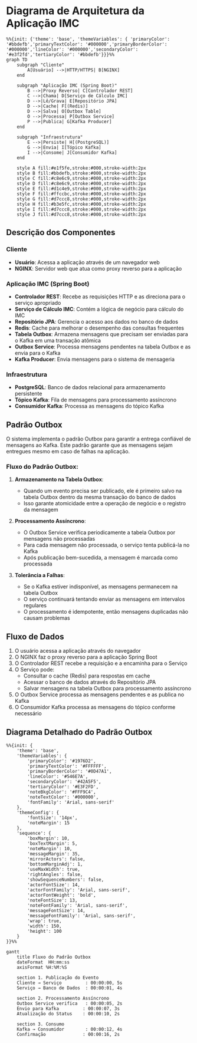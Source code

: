 # Diagrama de Arquitetura da Aplicação IMC

```mermaid
%%{init: {'theme': 'base', 'themeVariables': { 'primaryColor': '#bbdefb','primaryTextColor': '#000000','primaryBorderColor': '#000000','lineColor': '#000000','secondaryColor': '#e3f2fd','tertiaryColor': '#bbdefb'}}}%%
graph TD
    subgraph "Cliente"
        A[Usuário] -->|HTTP/HTTPS| B[NGINX]
    end

    subgraph "Aplicação IMC (Spring Boot)"
        B -->|Proxy Reverso| C[Controlador REST]
        C -->|Chama| D[Serviço de Cálculo IMC]
        D -->|Lê/Grava| E[Repositório JPA]
        D -->|Cache| F[(Redis)]
        D -->|Salva| O[Outbox Table]
        O -->|Processa| P[Outbox Service]
        P -->|Publica| G[Kafka Producer]
    end

    subgraph "Infraestrutura"
        E -->|Persiste| H[(PostgreSQL)]
        G -->|Envia| I[Tópico Kafka]
        I -->|Consome| J[Consumidor Kafka]
    end

    style A fill:#e1f5fe,stroke:#000,stroke-width:2px
    style B fill:#bbdefb,stroke:#000,stroke-width:2px
    style C fill:#c8e6c9,stroke:#000,stroke-width:2px
    style D fill:#c8e6c9,stroke:#000,stroke-width:2px
    style E fill:#d1c4e9,stroke:#000,stroke-width:2px
    style F fill:#ffccbc,stroke:#000,stroke-width:2px
    style G fill:#d7ccc8,stroke:#000,stroke-width:2px
    style H fill:#b3e5fc,stroke:#000,stroke-width:2px
    style I fill:#d7ccc8,stroke:#000,stroke-width:2px
    style J fill:#d7ccc8,stroke:#000,stroke-width:2px
```

## Descrição dos Componentes

### Cliente
- **Usuário**: Acessa a aplicação através de um navegador web
- **NGINX**: Servidor web que atua como proxy reverso para a aplicação

### Aplicação IMC (Spring Boot)
- **Controlador REST**: Recebe as requisições HTTP e as direciona para o serviço apropriado
- **Serviço de Cálculo IMC**: Contém a lógica de negócio para cálculo do IMC
- **Repositório JPA**: Gerencia o acesso aos dados no banco de dados
- **Redis**: Cache para melhorar o desempenho das consultas frequentes
- **Tabela Outbox**: Armazena mensagens que precisam ser enviadas para o Kafka em uma transação atômica
- **Outbox Service**: Processa mensagens pendentes na tabela Outbox e as envia para o Kafka
- **Kafka Producer**: Envia mensagens para o sistema de mensageria

### Infraestrutura
- **PostgreSQL**: Banco de dados relacional para armazenamento persistente
- **Tópico Kafka**: Fila de mensagens para processamento assíncrono
- **Consumidor Kafka**: Processa as mensagens do tópico Kafka

## Padrão Outbox
O sistema implementa o padrão Outbox para garantir a entrega confiável de mensagens ao Kafka. Este padrão garante que as mensagens sejam entregues mesmo em caso de falhas na aplicação.

### Fluxo do Padrão Outbox:
1. **Armazenamento na Tabela Outbox**:
   - Quando um evento precisa ser publicado, ele é primeiro salvo na tabela Outbox dentro da mesma transação do banco de dados
   - Isso garante atomicidade entre a operação de negócio e o registro da mensagem

2. **Processamento Assíncrono**:
   - O Outbox Service verifica periodicamente a tabela Outbox por mensagens não processadas
   - Para cada mensagem não processada, o serviço tenta publicá-la no Kafka
   - Após publicação bem-sucedida, a mensagem é marcada como processada

3. **Tolerância a Falhas**:
   - Se o Kafka estiver indisponível, as mensagens permanecem na tabela Outbox
   - O serviço continuará tentando enviar as mensagens em intervalos regulares
   - O processamento é idempotente, então mensagens duplicadas não causam problemas

## Fluxo de Dados
1. O usuário acessa a aplicação através do navegador
2. O NGINX faz o proxy reverso para a aplicação Spring Boot
3. O Controlador REST recebe a requisição e a encaminha para o Serviço
4. O Serviço pode:
   - Consultar o cache (Redis) para respostas em cache
   - Acessar o banco de dados através do Repositório JPA
   - Salvar mensagens na tabela Outbox para processamento assíncrono
5. O Outbox Service processa as mensagens pendentes e as publica no Kafka
6. O Consumidor Kafka processa as mensagens do tópico conforme necessário

## Diagrama Detalhado do Padrão Outbox

```mermaid
%%{init: {
    'theme': 'base',
    'themeVariables': {
        'primaryColor': '#1976D2',
        'primaryTextColor': '#FFFFFF',
        'primaryBorderColor': '#0D47A1',
        'lineColor': '#546E7A',
        'secondaryColor': '#42A5F5',
        'tertiaryColor': '#E3F2FD',
        'noteBkgColor': '#FFF9C4',
        'noteTextColor': '#000000',
        'fontFamily': 'Arial, sans-serif'
    },
    'themeConfig': {
        'fontSize': '14px',
        'noteMargin': 15
    },
    'sequence': {
        'boxMargin': 10,
        'boxTextMargin': 5,
        'noteMargin': 10,
        'messageMargin': 35,
        'mirrorActors': false,
        'bottomMarginAdj': 1,
        'useMaxWidth': true,
        'rightAngles': false,
        'showSequenceNumbers': false,
        'actorFontSize': 14,
        'actorFontFamily': 'Arial, sans-serif',
        'actorFontWeight': 'bold',
        'noteFontSize': 13,
        'noteFontFamily': 'Arial, sans-serif',
        'messageFontSize': 14,
        'messageFontFamily': 'Arial, sans-serif',
        'wrap': true,
        'width': 150,
        'height': 100
    }
}}%%

gantt
    title Fluxo do Padrão Outbox
    dateFormat  HH:mm:ss
    axisFormat %H:%M:%S
    
    section 1. Publicação do Evento
    Cliente → Serviço         : 00:00:00, 5s
    Serviço → Banco de Dados  : 00:00:01, 4s
    
    section 2. Processamento Assíncrono
    Outbox Service verifica   : 00:00:05, 2s
    Envio para Kafka         : 00:00:07, 3s
    Atualização do Status    : 00:00:10, 2s
    
    section 3. Consumo
    Kafka → Consumidor        : 00:00:12, 4s
    Confirmação              : 00:00:16, 2s
```
